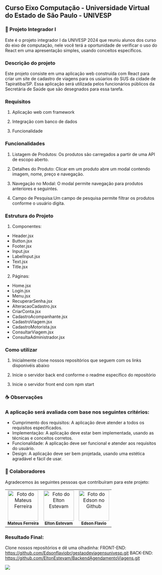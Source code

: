 ## Curso Eixo Computação - Universidade Virtual do Estado de São Paulo - UNIVESP

### 🚀 Projeto Integrador I

Este é o projeto integrador I da UNIVESP 2024 que reuniu alunos dos curso do eixo de computação, nele você terá a oportunidade de verificar o uso do React em uma apresentação simples, usando conceitos específicos.

### Descrição do projeto

Este projeto consiste em uma aplicação web construída com React para criar um site de cadastro de viagens para os usúarios do SUS da cidade de Tapiratiba/SP. Essa aplicação será utilizada pelos funcionários públicos da Secretária de Saúde que são desegnados para essa tarefa.

### Requisitos

1. Aplicação web com framework

2. Integração com banco de dados

3. Funcionalidade

### Funcionalidades

1. Listagem de Produtos: Os produtos são carregados a partir de uma API de escopo aberto.

2. Detalhes do Produto: Clicar em um produto abre um modal contendo imagem, nome, preço e navegação.

3. Navegação no Modal: O modal permite navegação para produtos anteriores e seguintes.

4. Campo de Pesquisa:Um campo de pesquisa permite filtrar os produtos conforme o usuário digita.

### Estrutura do Projeto

1. Componentes:

- Header.jsx
- Button.jsx
- Footer.jsx
- Input.jsx
- LabelInput.jsx
- Text.jsx
- Title.jsx

2. Páginas:

- Home.jsx
- Login.jsx
- Menu.jsx
- RecuperarSenha.jsx
- AlteracaoCadastro.jsx
- CriarConta.jsx
- CadastroAcompanhante.jsx
- CadastroViagem.jsx
- CadastroMotorista.jsx
- ConsultarViagem.jsx
- ConsultaAdministrador.jsx

### Como utilizar

1. Inicialmente clone nossos repositórios que seguem com os links disponivéis abaixo

2. Inicie o servidor back end conforme o readme específico do repositório

3. Inicie o servidor front end com npm start

### ☕ Observações

### A aplicação será avaliada com base nos seguintes critérios:

- Cumprimento dos requisitos: A aplicação deve atender a todos os requisitos especificados.
- Implementação: A aplicação deve estar bem implementada, usando as técnicas e conceitos corretos.
- Funcionalidade: A aplicação deve ser funcional e atender aos requisitos do usuário.
- Design: A aplicação deve ser bem projetada, usando uma estética agradável e fácil de usar.

### 🤝 Colaboradores

Agradecemos às seguintes pessoas que contribuíram para este projeto:

<table>
  <tr>
    <td align="center">
      <a href="#">
        <img src="https://avatars.githubusercontent.com/u/160056797?v=4" width="100px;" alt="Foto do Mateus Ferreira"/><br>
        <sub>
          <b>Mateus Ferreira</b>
        </sub>
      </a>
    </td> 
    <td align="center">
      <a href="#">
        <img src="https://avatars.githubusercontent.com/u/130172788?v=4" width="100px;" alt="Foto do Elton Estevam"/><br>
        <sub>
          <b>Elton Estevam</b>
        </sub>
      </a>
    </td>
    <td align="center">
      <a href="#">
        <img src="https://avatars.githubusercontent.com/u/147329714?v=4" width="100px;" alt="Foto do Edson no Github"/><br>
        <sub>
          <b>Edson Flavio</b>
        </sub>
      </a>
    </td>     
</table>

### Resultado Final:

Clone nossos repositórios e dê uma olhadinha:
FRONT-END: https://github.com/Edsonflaviobr/gestaodeviagensunivesp.git
BACK-END: https://github.com/EltonEstevam/BackendAgendamentoViagens.git

<img src="https://img.shields.io/badge/react-%2320232a.svg?style=for-the-badge&logo=react&logoColor=%2361DAFB">
